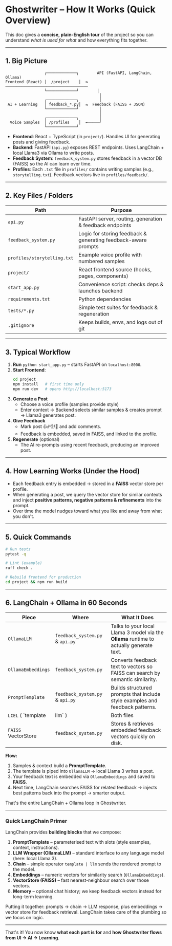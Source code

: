 # Ghostwriter – How It Works (Quick Overview)

This doc gives a **concise, plain-English tour** of the project so you can understand _what is used for what_ and how everything fits together.

---

## 1. Big Picture

```
                 ┌─────────────┐        API (FastAPI, LangChain, Ollama)
Frontend (React) │  /project    │  ⇆   ────────────────────────────────────
                 └─────────────┘        │
                                         │
                 ┌─────────────┐         │
 AI + Learning   │ feedback_*.py│  ⇆  Feedback (FAISS + JSON)
                 └─────────────┘         │
                                         │
                 ┌─────────────┐         │
  Voice Samples  │ /profiles    │  ←─────┘
                 └─────────────┘
```

* **Frontend**: React + TypeScript (in `project/`). Handles UI for generating posts and giving feedback.
* **Backend**: FastAPI (`api.py`) exposes REST endpoints. Uses LangChain + local Llama3 via Ollama to write posts.
* **Feedback System**: `feedback_system.py` stores feedback in a vector DB (FAISS) so the AI can learn over time.
* **Profiles**: Each `.txt` file in `profiles/` contains writing samples (e.g., `storytelling.txt`). Feedback vectors live in `profiles/feedback/`.

---

## 2. Key Files / Folders

| Path | Purpose |
|------|---------|
| `api.py` | FastAPI server, routing, generation & feedback endpoints |
| `feedback_system.py` | Logic for storing feedback & generating feedback-aware prompts |
| `profiles/storytelling.txt` | Example voice profile with numbered samples |
| `project/` | React frontend source (hooks, pages, components) |
| `start_app.py` | Convenience script: checks deps & launches backend |
| `requirements.txt` | Python dependencies |
| `tests/*.py` | Simple test suites for feedback & regeneration |
| `.gitignore` | Keeps builds, envs, and logs out of git |

---

## 3. Typical Workflow

1. **Run** `python start_app.py` – starts FastAPI on `localhost:8000`.
2. **Start Frontend**:
   ```bash
   cd project
   npm install   # first time only
   npm run dev   # opens http://localhost:5173
   ```
3. **Generate a Post**
   * Choose a voice profile (samples provide style)
   * Enter context → Backend selects similar samples & creates prompt → Llama3 generates post.
4. **Give Feedback**
   * Mark post 👍/👎/🔄 and add comments.
   * Feedback is embedded, saved in FAISS, and linked to the profile.
5. **Regenerate** (optional)
   * The AI re-prompts using recent feedback, producing an improved post.

---

## 4. How Learning Works (Under the Hood)

* Each feedback entry is embedded → stored in a **FAISS** vector store per profile.
* When generating a post, we query the vector store for similar contexts and inject **positive patterns, negative patterns & refinements** into the prompt.
* Over time the model nudges toward what you like and away from what you don't.

---

## 5. Quick Commands

```bash
# Run tests
pytest -q

# Lint (example)
ruff check .

# Rebuild frontend for production
cd project && npm run build
```

---

## 6. LangChain + Ollama in 60 Seconds

| Piece | Where | What It Does |
|-------|-------|--------------|
| `OllamaLLM` | `feedback_system.py` & `api.py` | Talks to your local Llama 3 model via the **Ollama** runtime to actually generate text. |
| `OllamaEmbeddings` | `feedback_system.py` | Converts feedback text to vectors so FAISS can search by semantic similarity. |
| `PromptTemplate` | `feedback_system.py` & `api.py` | Builds structured prompts that include style examples and feedback patterns. |
| `LCEL` ( `template | llm` ) | Both files | LangChain "chain-of-thought" operator that feeds the prompt straight into Llama and returns the result. |
| `FAISS` VectorStore | `feedback_system.py` | Stores & retrieves embedded feedback vectors quickly on disk. |

**Flow:** 
1. Samples & context build a **PromptTemplate**.  
2. The template is piped into `OllamaLLM` → local Llama 3 writes a post.  
3. Your feedback text is embedded via `OllamaEmbeddings` and saved to **FAISS**.  
4. Next time, LangChain searches FAISS for related feedback → injects best patterns back into the prompt → smarter output.

That's the entire LangChain + Ollama loop in Ghostwriter.

---

### Quick LangChain Primer

LangChain provides **building blocks** that we compose:

1. **PromptTemplate** – parameterised text with slots (style examples, context, instructions).
2. **LLM Wrapper (OllamaLLM)** – standard interface to any language model (here: local Llama 3).
3. **Chain** – simple operator `template | llm` sends the rendered prompt to the model.
4. **Embeddings** – numeric vectors for similarity search (`OllamaEmbeddings`).
5. **VectorStore (FAISS)** – fast nearest-neighbour search over those vectors.
6. **Memory** – optional chat history; we keep feedback vectors instead for long-term learning.

Putting it together: prompts → chain → LLM response, plus embeddings → vector store for feedback retrieval. LangChain takes care of the plumbing so we focus on logic.

---

That's it! You now know **what each part is for** and **how Ghostwriter flows from UI → AI → Learning**. 